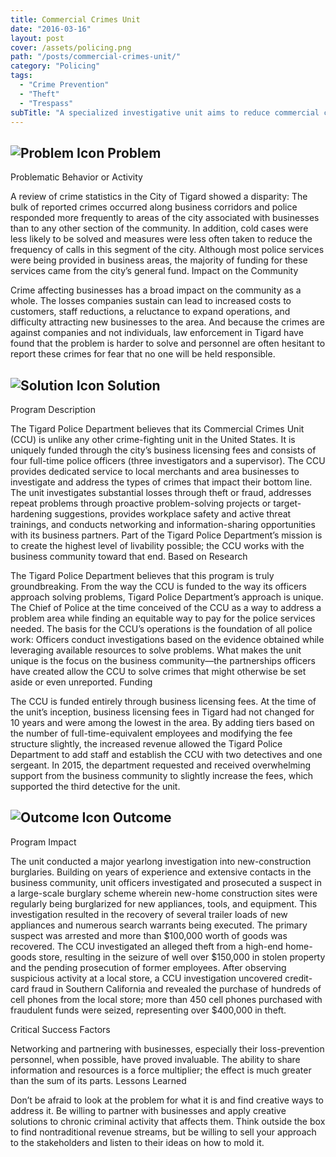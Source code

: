 ```yaml
---
title: Commercial Crimes Unit
date: "2016-03-16"
layout: post
cover: /assets/policing.png
path: "/posts/commercial-crimes-unit/"
category: "Policing"
tags:
  - "Crime Prevention"
  - "Theft"
  - "Trespass"
subTitle: "A specialized investigative unit aims to reduce commercial crime and increase livability for local merchants and businesses."
---
```

## ![Problem Icon](https://github.com/google/material-design-icons/raw/master/alert/1x_web/ic_error_outline_black_48dp.png "Problem") Problem

Problematic Behavior or Activity

A review of crime statistics in the City of Tigard showed a disparity: The bulk of reported crimes occurred along business corridors and police responded more frequently to areas of the city associated with businesses than to any other section of the community. In addition, cold cases were less likely to be solved and measures were less often taken to reduce the frequency of calls in this segment of the city. Although most police services were being provided in business areas, the majority of funding for these services came from the city’s general fund.
Impact on the Community

Crime affecting businesses has a broad impact on the community as a whole. The losses companies sustain can lead to increased costs to customers, staff reductions, a reluctance to expand operations, and difficulty attracting new businesses to the area. And because the crimes are against companies and not individuals, law enforcement in Tigard have found that the problem is harder to solve and personnel are often hesitant to report these crimes for fear that no one will be held responsible.

## ![Solution Icon](https://github.com/google/material-design-icons/raw/master/action/1x_web/ic_lightbulb_outline_black_48dp.png "Solution") Solution

Program Description

The Tigard Police Department believes that its Commercial Crimes Unit (CCU) is unlike any other crime-fighting unit in the United States. It is uniquely funded through the city’s business licensing fees and consists of four full-time police officers (three investigators and a supervisor). The CCU provides dedicated service to local merchants and area businesses to investigate and address the types of crimes that impact their bottom line. The unit investigates substantial losses through theft or fraud, addresses repeat problems through proactive problem-solving projects or target-hardening suggestions, provides workplace safety and active threat trainings, and conducts networking and information-sharing opportunities with its business partners. Part of the Tigard Police Department’s mission is to create the highest level of livability possible; the CCU works with the business community toward that end.
Based on Research

The Tigard Police Department believes that this program is truly groundbreaking. From the way the CCU is funded to the way its officers approach solving problems, Tigard Police Department’s approach is unique. The Chief of Police at the time conceived of the CCU as a way to address a problem area while finding an equitable way to pay for the police services needed. The basis for the CCU’s operations is the foundation of all police work: Officers conduct investigations based on the evidence obtained while leveraging available resources to solve problems. What makes the unit unique is the focus on the business community—the partnerships officers have created allow the CCU to solve crimes that might otherwise be set aside or even unreported.
Funding

The CCU is funded entirely through business licensing fees. At the time of the unit’s inception, business licensing fees in Tigard had not changed for 10 years and were among the lowest in the area. By adding tiers based on the number of full-time-equivalent employees and modifying the fee structure slightly, the increased revenue allowed the Tigard Police Department to add staff and establish the CCU with two detectives and one sergeant. In 2015, the department requested and received overwhelming support from the business community to slightly increase the fees, which supported the third detective for the unit.

## ![Outcome Icon](https://github.com/google/material-design-icons/raw/master/action/1x_web/ic_view_list_black_48dp.png "Outcome") Outcome

Program Impact

   The unit conducted a major yearlong investigation into new-construction burglaries. Building on years of experience and extensive contacts in the business community, unit officers investigated and prosecuted a suspect in a large-scale burglary scheme wherein new-home construction sites were regularly being burglarized for new appliances, tools, and equipment. This investigation resulted in the recovery of several trailer loads of new appliances and numerous search warrants being executed. The primary suspect was arrested and more than $100,000 worth of goods was recovered.
    The CCU investigated an alleged theft from a high-end home-goods store, resulting in the seizure of well over $150,000 in stolen property and the pending prosecution of former employees.
    After observing suspicious activity at a local store, a CCU investigation uncovered credit-card fraud in Southern California and revealed the purchase of hundreds of cell phones from the local store; more than 450 cell phones purchased with fraudulent funds were seized, representing over $400,000 in theft.

Critical Success Factors

Networking and partnering with businesses, especially their loss-prevention personnel, when possible, have proved invaluable. The ability to share information and resources is a force multiplier; the effect is much greater than the sum of its parts.
Lessons Learned

Don’t be afraid to look at the problem for what it is and find creative ways to address it. Be willing to partner with businesses and apply creative solutions to chronic criminal activity that affects them. Think outside the box to find nontraditional revenue streams, but be willing to sell your approach to the stakeholders and listen to their ideas on how to mold it.
